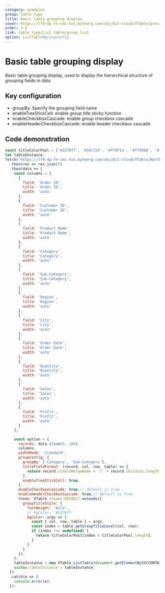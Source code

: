 ```yaml
---
category: examples
group: table-type
title: Basic table grouping display
cover: https://lf9-dp-fe-cms-tos.byteorg.com/obj/bit-cloud/VTable/preview/list-group.jpeg
order: 1-2
link: table_type/List_table/group_list
option: ListTable#groupConfig
---
```


# Basic table grouping display

Basic table grouping display, used to display the hierarchical structure of grouping fields in data

## Key configuration

- groupBy: Specify the grouping field name
- enableTreeStickCell: enable group title sticky function
- enableCheckboxCascade: enable group checkbox cascade
- enableHeaderCheckboxCascade: enable header checkbox cascade

## Code demonstration

```javascript livedemo template=vtable
const titleColorPool = ['#3370ff', '#34c724', '#ff9f1a', '#ff4050', '#1f2329'];
let tableInstance;
fetch('https://lf9-dp-fe-cms-tos.byteorg.com/obj/bit-cloud/VTable/North_American_Superstore_data.json')
  .then(res => res.json())
  .then(data => {
    const columns = [
      {
        field: 'Order ID',
        title: 'Order ID',
        width: 'auto'
      },
      {
        field: 'Customer ID',
        title: 'Customer ID',
        width: 'auto'
      },
      {
        field: 'Product Name',
        title: 'Product Name',
        width: 'auto'
      },
      {
        field: 'Category',
        title: 'Category',
        width: 'auto'
      },
      {
        field: 'Sub-Category',
        title: 'Sub-Category',
        width: 'auto'
      },
      {
        field: 'Region',
        title: 'Region',
        width: 'auto'
      },
      {
        field: 'City',
        title: 'City',
        width: 'auto'
      },
      {
        field: 'Order Date',
        title: 'Order Date',
        width: 'auto'
      },
      {
        field: 'Quantity',
        title: 'Quantity',
        width: 'auto'
      },
      {
        field: 'Sales',
        title: 'Sales',
        width: 'auto'
      },
      {
        field: 'Profit',
        title: 'Profit',
        width: 'auto'
      }
    ];

    const option = {
      records: data.slice(0, 100),
      columns,
      widthMode: 'standard',
      groupConfig: {
        groupBy: ['Category', 'Sub-Category'],
        titleFieldFormat: (record, col, row, table) => {
          return record.vtableMergeName + '(' + record.children.length + ')';
        },
        enableTreeStickCell: true,
      },
      enableCheckboxCascade: true,// default is true
      enableHeaderCheckboxCascade: true,// default is true
      theme: VTable.themes.DEFAULT.extends({
        groupTitleStyle: {
          fontWeight: 'bold',
          // bgColor: '#3370ff'
          bgColor: args => {
            const { col, row, table } = args;
            const index = table.getGroupTitleLevel(col, row);
            if (index !== undefined) {
              return titleColorPool[index % titleColorPool.length];
            }
          }
        }
      }),
    };
    tableInstance = new VTable.ListTable(document.getElementById(CONTAINER_ID), option);
    window.tableInstance = tableInstance;
  })
  .catch(e => {
    console.error(e);
  });
```
